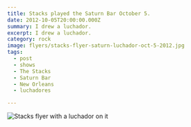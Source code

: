 ```yaml
---
title: Stacks played the Saturn Bar October 5.
date: 2012-10-05T20:00:00.000Z
summary: I drew a luchador.
excerpt: I drew a luchador.
category: rock
image: flyers/stacks-flyer-saturn-luchador-oct-5-2012.jpg
tags:
  - post
  - shows
  - The Stacks
  - Saturn Bar
  - New Orleans
  - luchadores

---
```


![Stacks flyer with a luchador on it](/static/images/flyers/stacks-flyer-saturn-luchador-oct-5-2012.jpg "Stacks flyer with a luchador on it")